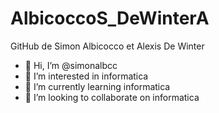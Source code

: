 ﻿# AlbicoccoS_DeWinterA
GitHub de Simon Albicocco et Alexis De Winter 
- 👋 Hi, I’m @simonalbcc
- 👀 I’m interested in informatica 
- 🌱 I’m currently learning informatica 
- 💞️ I’m looking to collaborate on informatica 

<!---
simonalbcc/simonalbcc is a ✨ special ✨ repository because its `README.md` (this file) appears on your GitHub profile.
You can click the Preview link to take a look at your changes.
--->

